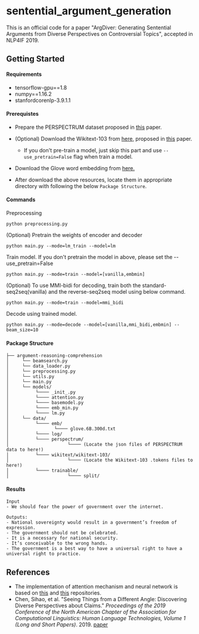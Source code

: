 # sentential_argument_generation

This is an official code for a paper "ArgDiver: Generating Sentential Arguments from Diverse Perspectives on Controversial Topics", accepted in NLP4IF 2019.



## Getting Started

#### Requirements

- tensorflow-gpu==1.8
- numpy==1.16.2
- stanfordcorenlp-3.9.1.1



#### Prerequistes

- Prepare the PERSPECTRUM dataset proposed in [this](<https://www.aclweb.org/anthology/N19-1053>) paper.

- (Optional) Download the Wikitext-103 from [here](<https://blog.einstein.ai/the-wikitext-long-term-dependency-language-modeling-dataset/>), proposed in [this]() paper.
   - If you don't pre-train a model, just skip this part and use `--use_pretrain=False` flag when train a model.
   
- Download the Glove word embedding from [here.](<https://nlp.stanford.edu/projects/glove/>)

- After download the above resources, locate them in appropriate directory with following the below `Package Structure`.

#### Commands


Preprocessing
```
python preprocessing.py
```
(Optional) Pretrain the weights of encoder and decoder

```
python main.py --mode=lm_train --model=lm
```
Train model. If you don't pretrain the model in above, please set the --use_pretrain=False
```
python main.py --mode=train --model=[vanilla,embmin]
```
(Optional) To use MMI-bidi for decoding, train both the standard-seq2seq(vanilla) and the reverse-seq2seq model using below command.

```
python main.py --mode=train --model=mmi_bidi
```
Decode using trained model.
```
python main.py --mode=decode --model=[vanilla,mmi_bidi,embmin] --beam_size=10
```
#### Package Structure

```
├── argument-reasoning-comprehension
│     └── beamsearch.py
│     └── data_loader.py
│     └── preprocessing.py
│     └── utils.py
│     └── main.py
│     └── models/
│          └──── _init_.py
│          └──── attention.py
│          └──── basemodel.py
│          └──── emb_min.py
│          └──── lm.py
│     └── data/
│          └──── emb/
│                 └──── glove.6B.300d.txt
│          └──── log/
│          └──── perspectrum/
│                      └──── (Locate the json files of PERSPECTRUM data to here!)
│          └──── wikitext/wikitext-103/
│                      └──── (Locate the Wikitext-103 .tokens files to here!)
│          └──── trainable/
│                      └──── split/
```

#### Results
```
Input
- We should fear the power of government over the internet.

Outputs:
- National sovereignty would result in a government’s freedom of expression.
- The government should not be celebrated.
- It is a necessary for national security.
- It’s conceivable to the wrong hands.
- The government is a best way to have a universal right to have a universal right to practice.
```


## References

* The implementation of attention mechanism and neural network is based on [this](<https://github.com/XinyuHua/neural-argument-generation>) and [this](<https://github.com/abisee/pointer-generator>) repositories.
* Chen, Sihao, et al. "Seeing Things from a Different Angle: Discovering Diverse Perspectives about Claims." *Proceedings of the 2019 Conference of the North American Chapter of the Association for Computational Linguistics: Human Language Technologies, Volume 1 (Long and Short Papers)*. 2019. [paper](<https://www.aclweb.org/anthology/N19-1053>)
